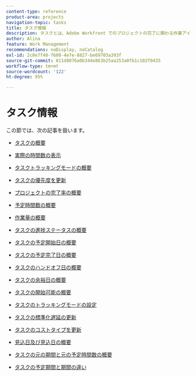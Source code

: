 ```yaml
---
content-type: reference
product-area: projects
navigation-topic: tasks
title: タスク情報
description: タスクとは、Adobe Workfront でのプロジェクトの完了に関わる作業アイテムです。タスク情報について詳しくは、次の記事を参照してください。
author: Alina
feature: Work Management
recommendations: noDisplay, noCatalog
exl-id: 2c0e7f40-f680-4e7e-8827-be69703a393f
source-git-commit: 811d8076a0b344e863b25aa253a0fb1c102f0435
workflow-type: tm+mt
source-wordcount: '122'
ht-degree: 95%

---
```


# タスク情報

この節では、次の記事を扱います。

* [タスクの概要](../../../manage-work/tasks/task-information/tasks-overview.md)
* [実際の時間数の表示](../../../manage-work/tasks/task-information/actual-hours.md)
* [タスクトラッキングモードの概要](../../../manage-work/tasks/task-information/task-tracking-mode.md)
* [タスクの優先度を更新](../../../manage-work/tasks/task-information/task-priority.md)
* [プロジェクトの完了率の概要](../../../manage-work/tasks/task-information/project-percent-complete.md)
* [予定時間数の概要](../../../manage-work/tasks/task-information/planned-hours.md)
* [作業量の概要](../../../manage-work/tasks/task-information/work-effort.md)
* [タスクの進捗ステータスの概要](../../../manage-work/tasks/task-information/task-progress-status.md)
* [タスクの予定開始日の概要](../../../manage-work/tasks/task-information/task-planned-start-date.md)
* [タスクの予定完了日の概要](../../../manage-work/tasks/task-information/task-planned-completion-date.md)
* [タスクのハンドオフ日の概要](../../../manage-work/tasks/task-information/handoff-task-date.md)
* [タスクの余裕日の概要](../../../manage-work/tasks/task-information/task-slack-date.md)
* [タスクの開始可能の概要](../../../manage-work/tasks/task-information/can-start-task-overview.md)
* [タスクのトラッキングモードの設定](../../../manage-work/tasks/task-information/set-tracking-mode-for-tasks.md)
* [タスクの標準化遅延の更新](../../../manage-work/tasks/task-information/task-leveling-delay.md)
* [タスクのコストタイプを更新](../../../manage-work/tasks/task-information/update-task-cost-type.md)
* [ 見込日及び見込日の概要 ](../../../manage-work/tasks/task-information/differentiate-projected-estimated-dates.md)
* [タスクの元の期間と元の予定時間数の概要](../../../manage-work/tasks/task-information/task-original-duration-and-original-planned-hours.md)
* [タスクの予定期間と期間の違い](../../../manage-work/tasks/task-information/planned-duration-vs-duration-for-tasks.md)

  <!--
  <li><a href="../../../manage-work/tasks/task-information/project-task-issue-dates.md">Overview of project, task, and issue dates</a> </li>
  -->
